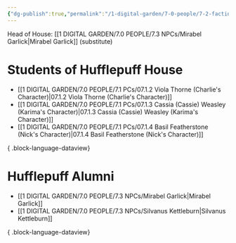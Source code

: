 ```yaml
---
{"dg-publish":true,"permalink":"/1-digital-garden/7-0-people/7-2-factions/07-2-03-hufflepuff-house/"}
---
```


Head of House: [[1 DIGITAL GARDEN/7.0 PEOPLE/7.3 NPCs/Mirabel Garlick\|Mirabel Garlick]] (substitute)

# Students of Hufflepuff House

- [[1 DIGITAL GARDEN/7.0 PEOPLE/7.1 PCs/07.1.2 Viola Thorne (Charlie's Character)\|07.1.2 Viola Thorne (Charlie's Character)]]
- [[1 DIGITAL GARDEN/7.0 PEOPLE/7.1 PCs/07.1.3 Cassia (Cassie) Weasley (Karima's Character)\|07.1.3 Cassia (Cassie) Weasley (Karima's Character)]]
- [[1 DIGITAL GARDEN/7.0 PEOPLE/7.1 PCs/07.1.4 Basil Featherstone (Nick's Character)\|07.1.4 Basil Featherstone (Nick's Character)]]

{ .block-language-dataview}

# Hufflepuff Alumni
- [[1 DIGITAL GARDEN/7.0 PEOPLE/7.3 NPCs/Mirabel Garlick\|Mirabel Garlick]]
- [[1 DIGITAL GARDEN/7.0 PEOPLE/7.3 NPCs/Silvanus Kettleburn\|Silvanus Kettleburn]]

{ .block-language-dataview}
